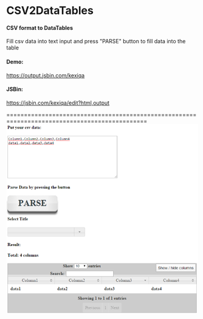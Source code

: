# CSV2DataTables
<h4>CSV format to DataTables</h4>

Fill csv data into text input and press "PARSE" button to fill data into the table

<h4>Demo:</h4>

https://output.jsbin.com/kexiqa

<h4>JSBin:</h4>

https://jsbin.com/kexiqa/edit?html,output


==============================================================================================
<img src="https://github.com/ChungChe/CSV2DataTables/raw/master/images/screenshot.PNG">
